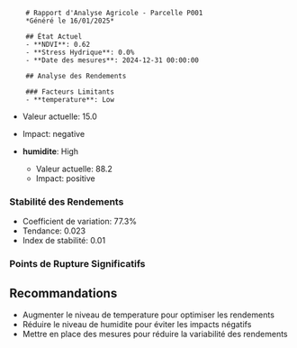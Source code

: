 
        # Rapport d'Analyse Agricole - Parcelle P001
        *Généré le 16/01/2025*

        ## État Actuel
        - **NDVI**: 0.62
        - **Stress Hydrique**: 0.0%
        - **Date des mesures**: 2024-12-31 00:00:00

        ## Analyse des Rendements

        ### Facteurs Limitants
        - **temperature**: Low
  - Valeur actuelle: 15.0
  - Impact: negative

- **humidite**: High
  - Valeur actuelle: 88.2
  - Impact: positive


### Stabilité des Rendements
- Coefficient de variation: 77.3%
- Tendance: 0.023
- Index de stabilité: 0.01

### Points de Rupture Significatifs

## Recommandations
- Augmenter le niveau de temperature pour optimiser les rendements
- Réduire le niveau de humidite pour éviter les impacts négatifs
- Mettre en place des mesures pour réduire la variabilité des rendements

